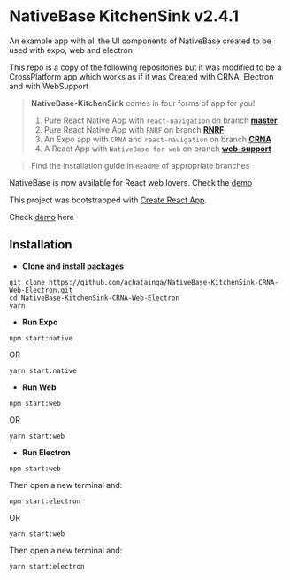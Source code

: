 # NativeBase KitchenSink v2.4.1
An example app with all the UI components of NativeBase created to be used with expo, web and electron

This repo is a copy of the following repositories but it was modified to be a CrossPlatform app which works as if it was Created with CRNA, Electron and with WebSupport
> **NativeBase-KitchenSink** comes in four forms of app for you!
>1. Pure React Native App with `react-navigation` on branch **[master](https://github.com/GeekyAnts/NativeBase-KitchenSink)**
>2. Pure React Native App with `RNRF` on branch **[RNRF](https://github.com/GeekyAnts/NativeBase-KitchenSink/tree/RNRF)**
>3. An Expo app with `CRNA` and `react-navigation` on branch **[CRNA](https://github.com/GeekyAnts/NativeBase-KitchenSink/tree/CRNA)**
>4. A React App with `NativeBase for web` on branch **[web-support](https://github.com/GeekyAnts/NativeBase-KitchenSink/tree/web-support)**

>Find the installation guide in `ReadMe` of appropriate branches

NativeBase is now available for React web lovers. Check the [demo](http://nativebase-customizer.geekydev.com/)

This project was bootstrapped with [Create React App](https://github.com/facebookincubator/create-react-app). 

Check [demo](https://nativebase.io/kitchen-sink-web-app/) here

## Installation

*	**Clone and install packages**
```
git clone https://github.com/achatainga/NativeBase-KitchenSink-CRNA-Web-Electron.git
cd NativeBase-KitchenSink-CRNA-Web-Electron
yarn
```

* **Run Expo**

```
npm start:native
```
OR
```
yarn start:native
```

* **Run Web**

```
npm start:web
```
OR
```
yarn start:web
```

* **Run Electron**

```
npm start:web
```
Then open a new terminal and:
```
npm start:electron
```
OR
```
yarn start:web
```
Then open a new terminal and:
```
yarn start:electron


